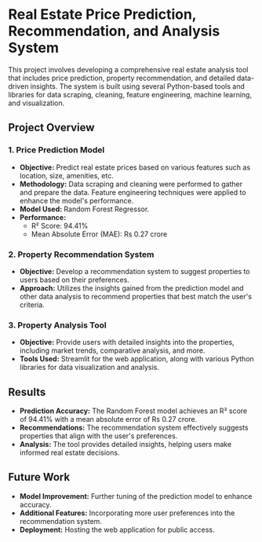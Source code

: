 
# Real Estate Price Prediction, Recommendation, and Analysis System

This project involves developing a comprehensive real estate analysis tool that includes price prediction, property recommendation, and detailed data-driven insights. The system is built using several Python-based tools and libraries for data scraping, cleaning, feature engineering, machine learning, and visualization.

## Project Overview

### 1. **Price Prediction Model**
   - **Objective:** Predict real estate prices based on various features such as location, size, amenities, etc.
   - **Methodology:** Data scraping and cleaning were performed to gather and prepare the data. Feature engineering techniques were applied to enhance the model's performance.
   - **Model Used:** Random Forest Regressor.
   - **Performance:** 
     - R² Score: 94.41%
     - Mean Absolute Error (MAE): Rs 0.27 crore

### 2. **Property Recommendation System**
   - **Objective:** Develop a recommendation system to suggest properties to users based on their preferences.
   - **Approach:** Utilizes the insights gained from the prediction model and other data analysis to recommend properties that best match the user's criteria.

### 3. **Property Analysis Tool**
   - **Objective:** Provide users with detailed insights into the properties, including market trends, comparative analysis, and more.
   - **Tools Used:** Streamlit for the web application, along with various Python libraries for data visualization and analysis.

## Results

- **Prediction Accuracy:** The Random Forest model achieves an R² score of 94.41% with a mean absolute error of Rs 0.27 crore.
- **Recommendations:** The recommendation system effectively suggests properties that align with the user's preferences.
- **Analysis:** The tool provides detailed insights, helping users make informed real estate decisions.

## Future Work

- **Model Improvement:** Further tuning of the prediction model to enhance accuracy.
- **Additional Features:** Incorporating more user preferences into the recommendation system.
- **Deployment:** Hosting the web application for public access.
